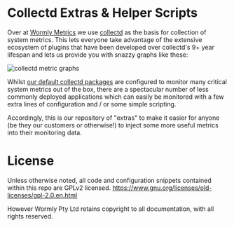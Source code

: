 Collectd Extras & Helper Scripts
======

Over at [Wormly Metrics](https://www.wormly.com/help/metrics-collectd/metrics-overview) we use [collectd](https://collectd.org/) as the basis for collection of system metrics. This lets everyone take advantage of the extensive ecosystem of plugins that have been developed over collectd's 9+ year lifespan and lets us provide you with snazzy graphs like these:

![collectd metric graphs](https://d1v0bax3d3bxs8.cloudfront.net/metrics-collectd/4-graphs.png)

Whilst [our default collectd packages](https://www.wormly.com/help/metrics-collectd/how) are configured to monitor many critical system metrics out of the box, there are a spectacular number of less commonly deployed applications which can easily be monitored with a few extra lines of configuration and / or some simple scripting.

Accordingly, this is our repository of "extras" to make it easier for anyone (be they our customers or otherwise!) to inject some more useful metrics into their monitoring data.

License
==========
Unless otherwise noted, all code and configuration snippets contained within this repo are GPLv2 licensed.
https://www.gnu.org/licenses/old-licenses/gpl-2.0.en.html

However Wormly Pty Ltd retains copyright to all documentation, with all rights reserved.